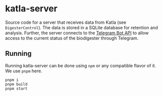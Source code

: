 # katla-server

Source code for a server that receives data from Katla (see `DigesterControl`).
The data is stored in a SQLite database for retention and analysis. Further, the
server connects to the [Telegram Bot API](https://core.telegram.org/bots) to
allow access to the current status of the biodigester through Telegram. 

## Running

Running katla-server can be done using `npm` or any compatible flavor of it. We
use `pnpm` here.
```
pnpm i
pnpm build
pnpm start
```
